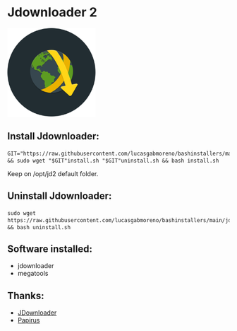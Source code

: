 # Jdownloader 2
<img src="preview.svg" width="200">

## Install Jdownloader:
```
GIT="https://raw.githubusercontent.com/lucasgabmoreno/bashinstallers/main/jdownloader/" && sudo wget "$GIT"install.sh "$GIT"uninstall.sh && bash install.sh
```
Keep on /opt/jd2 default folder.

## Uninstall Jdownloader:
```
sudo wget https://raw.githubusercontent.com/lucasgabmoreno/bashinstallers/main/jdownloader/uninstall.sh && bash uninstall.sh
```

## Software installed:
* jdownloader
* megatools

## Thanks:
* [JDownloader](https://jdownloader.org/)
* [Papirus](https://github.com/PapirusDevelopmentTeam)
